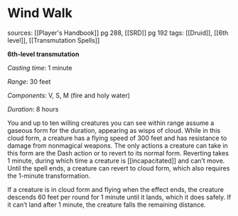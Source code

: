 # Wind Walk
sources: [[Player's Handbook]] pg 288, [[SRD]] pg 192
tags: [[Druid]], [[6th level]], [[Transmutation Spells]]

**6th-level transmutation**

*Casting time*: 1 minute

*Range*: 30 feet

*Components*: V, S, M (fire and holy water)

*Duration*: 8 hours

You and up to ten willing creatures you can see within range assume a gaseous form for the duration, appearing as wisps of cloud. While in this cloud form, a creature has a flying speed of 300 feet and has resistance to damage from nonmagical weapons. The only actions a creature can take in this form are the Dash action or to revert to its normal form. Reverting takes 1 minute, during which time a creature is [[incapacitated]] and can’t move. Until the spell ends, a creature can revert to cloud form, which also requires the 1-minute transformation. 

If a creature is in cloud form and flying when the effect ends, the creature descends 60 feet per round for 1 minute until it lands, which it does safely. If it can’t land after 1 minute, the creature falls the remaining distance.
